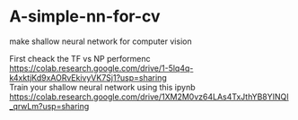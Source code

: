 # A-simple-nn-for-cv
make shallow neural network for computer vision 

First cheack the TF vs NP performenc 
<br>
https://colab.research.google.com/drive/1-5lq4q-k4xktjKd9xAORvEkivyVK7Sj1?usp=sharing
<br>
Train your shallow neural network using this ipynb 
<br>
https://colab.research.google.com/drive/1XM2M0vz64LAs4TxJthYB8YINQI_qrwLm?usp=sharing
